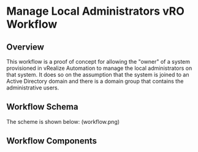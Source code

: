 # Manage Local Administrators vRO Workflow

## Overview
This workflow is a proof of concept for allowing the "owner" of a system provisioned in vRealize Automation to manage the local administrators on that system.  It does so on the assumption that the system is joined to an Active Directory domain and there is
a domain group that contains the administrative users.

## Workflow Schema
The scheme is shown below:
(workflow.png)

## Workflow Components